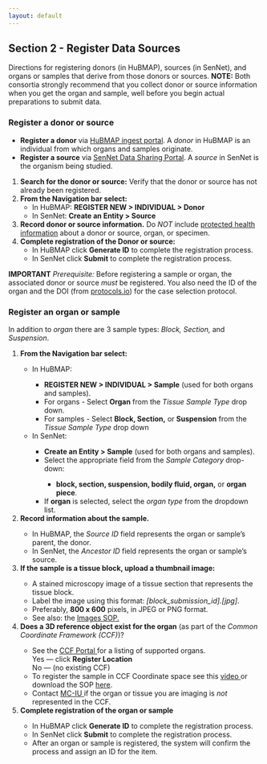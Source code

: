 ```yaml
---
layout: default
---
```


## Section 2 - Register Data Sources
Directions for registering donors (in HuBMAP), sources (in SenNet), and organs or samples that derive from those donors or sources. **NOTE:** Both consortia strongly recommend that you collect donor or source information when you get the organ and sample, well before you begin actual preparations to submit data.

### Register a donor or source
  - **Register a donor** via <a href="http://ingest.hubmapconsortium.org">HuBMAP ingest portal</a>. A <em>donor</em> in HuBMAP is an individual from which organs and samples originate.
  - **Register a source** via <a href="https://data.sennetconsortium.org/search">SenNet Data Sharing Portal</a>. A <em>source</em> in SenNet is the organism being studied.
  1. **Search for the donor or source:** Verify that the donor or source has not already been registered.
  2. **From the Navigation bar select:**
     - In HuBMAP: <b>REGISTER NEW > INDIVIDUAL > Donor</b>
     - In SenNet: <b>Create an Entity > Source</b> <br />
  3. **Record donor or source information.** Do <em>NOT</em> include <a href="https://ingest.hubmapconsortium.org/new/donor">protected health information</a> about a donor or source, organ, or specimen. <br />
  5. **Complete registration of the Donor or source:**
     - In HuBMAP click <b>Generate ID</b> to complete the registration process.
     - In SenNet click <b>Submit</b> to complete the registration process.

**IMPORTANT** _Prerequisite:_ Before registering a sample or organ, the associated donor or source <em>must</em> be registered. You also need the ID of the organ and the DOI (from <a href="http://protocols.io">protocols.io</a>) for the case selection protocol.
  
### Register an organ or sample
In addition to <em>organ</em> there are 3 sample types: <em>Block, Section,</em> and <em>Suspension</em>.
  <ol>
    <li> <b>From the Navigation bar select:</b></li>
    <ul>
      <li>In HuBMAP:</li>
      <ul>
        <li> <b>REGISTER NEW > INDIVIDUAL > Sample</b> (used for both organs and samples).</li>
        <li> For organs - Select <b>Organ</b> from the <em>Tissue Sample Type</em> drop down. </li>
        <li> For samples - Select <b>Block, Section,</b> or <b>Suspension</b> from the <em>Tissue Sample Type</em> drop down</li>
      </ul>
      <li>In SenNet:</li>
      <ul>
        <li> <b>Create an Entity > Sample</b> (used for both organs and samples).</li>
        <li> Select the appropriate field from the <em>Sample Category</em> drop-down:</li>
        <ul> 
          <li> <b>block, section, suspension, bodily fluid, organ,</b> or <b>organ piece</b>.</li>
        </ul>
        <li> If <strong>organ</strong> is selected, select the <em>organ type</em> from the dropdown list.</li>
      </ul>
    </ul>
    <li> <b>Record information about the sample.</b> </li>
    <ul> 
      <li> In HuBMAP, the <em>Source ID</em> field represents the organ or sample’s parent, the donor.</li>
      <li> In SenNet, the <em>Ancestor ID</em> field represents the organ or sample’s source.</li>
    </ul>
    <li> <b>If the sample is a tissue block, upload a thumbnail image: </b></li>
    <ul> 
      <li> A stained microscopy image of a tissue section that represents the tissue block. </li> 
      <li> Label the image using this format: <em>[block_submission_id].[jpg]</em>. </li> 
      <li> Preferably, <b>800 x 600</b> pixels, in JPEG or PNG format. </li> 
      <li> See also: the <a href="https://docs.google.com/document/d/1swtxxF9z8Llnptqk4eNvgDpYUwDrViI78KbRI3b1jXg/edit#heading=h.cd53uti4az4">Images SOP. </a></li>
    </ul>
    <li> <b>Does a 3D reference object exist for the organ</b> (as part of the <em>Common Coordinate Framework (CCF)</em>)? </li> 
    <ul> 
      <li> See the <a href="https://hubmapconsortium.github.io/ccf/pages/ccf-3d-reference-library.html"> CCF Portal </a> for a listing of supported organs.</li>
      Yes — click <b>Register Location</b><br>
      No — (no existing CCF)
      <li> To register the sample in CCF Coordinate space see this <a href="https://www.youtube.com/watch?v=142hGer4xvU"> video </a> or download the SOP <a href="https://doi.org/10.5281/zenodo.5575776">here</a>. </li> 
      <li> Contact <a href="infoccf@indiana.edu"> MC-IU </a> if the organ or tissue you are imaging is <em>not</em> represented in the CCF.</li>
    </ul>
    <li> <b>Complete registration of the organ or sample</b></li>
    <ul>
      <li> In HuBMAP click <b>Generate ID</b> to complete the registration process.</li>
      <li> In SenNet click <b>Submit</b> to complete the registration process.</li>
      <li> After an organ or sample is registered, the system will confirm the process and assign an ID for the item.</li>
    </ul>
  </ol>
